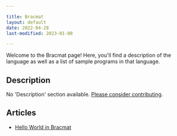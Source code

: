 ```yaml
---

title: Bracmat
layout: default
date: 2022-04-28
last-modified: 2023-01-08

---
```


Welcome to the Bracmat page! Here, you'll find a description of the language as well as a list of sample programs in that language.

## Description

No 'Description' section available. [Please consider contributing](https://github.com/TheRenegadeCoder/sample-programs-website).

## Articles

- [Hello World in Bracmat](https://sampleprograms.io/projects/hello-world/bracmat)